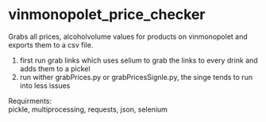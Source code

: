 # vinmonopolet_price_checker
Grabs all prices, alcoholvolume values for products on vinmonopolet and exports them to a csv file.
1. first run grab links which uses selium to grab the links to every drink and adds them to a pickel
2. run wither grabPrices.py or grabPricesSignle.py, the singe tends to run into less issues


Requirments:  
  pickle, multiprocessing, requests, json, selenium


